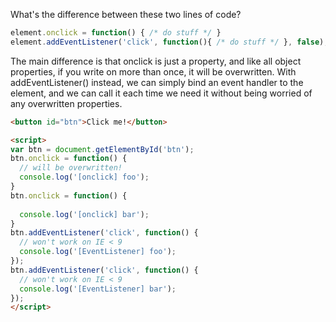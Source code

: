 What's the difference between these two lines of code?
```javascript
element.onclick = function() { /* do stuff */ }
element.addEventListener('click', function(){ /* do stuff */ }, false);
```

The main difference is that onclick is just a property, and like all object properties, if you write on more than once, it will be overwritten. With addEventListener() instead, we can simply bind an event handler to the element, and we can call it each time we need it without being worried of any overwritten properties.

```html
<button id="btn">Click me!</button>

<script>
var btn = document.getElementById('btn');
btn.onclick = function() { 
  // will be overwritten! 
  console.log('[onclick] foo'); 
}
btn.onclick = function() { 
  
  console.log('[onclick] bar');
}
btn.addEventListener('click', function() {
  // won't work on IE < 9  
  console.log('[EventListener] foo');
});
btn.addEventListener('click', function() {
  // won't work on IE < 9
  console.log('[EventListener] bar');
});
</script>
```